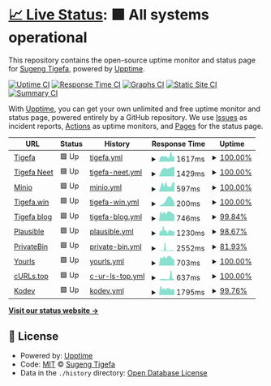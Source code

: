 # [📈 Live Status](https://status.tigefa.com): <!--live status--> **🟩 All systems operational**

This repository contains the open-source uptime monitor and status page for [Sugeng Tigefa](https://tigefa.my.id), powered by [Upptime](https://github.com/upptime/upptime).

[![Uptime CI](https://github.com/tigefa4u/status/workflows/Uptime%20CI/badge.svg)](https://github.com/tigefa4u/status/actions?query=workflow%3A%22Uptime+CI%22)
[![Response Time CI](https://github.com/tigefa4u/status/workflows/Response%20Time%20CI/badge.svg)](https://github.com/tigefa4u/status/actions?query=workflow%3A%22Response+Time+CI%22)
[![Graphs CI](https://github.com/tigefa4u/status/workflows/Graphs%20CI/badge.svg)](https://github.com/tigefa4u/status/actions?query=workflow%3A%22Graphs+CI%22)
[![Static Site CI](https://github.com/tigefa4u/status/workflows/Static%20Site%20CI/badge.svg)](https://github.com/tigefa4u/status/actions?query=workflow%3A%22Static+Site+CI%22)
[![Summary CI](https://github.com/tigefa4u/status/workflows/Summary%20CI/badge.svg)](https://github.com/tigefa4u/status/actions?query=workflow%3A%22Summary+CI%22)

With [Upptime](https://upptime.js.org), you can get your own unlimited and free uptime monitor and status page, powered entirely by a GitHub repository. We use [Issues](https://github.com/tigefa4u/status/issues) as incident reports, [Actions](https://github.com/tigefa4u/status/actions) as uptime monitors, and [Pages](https://status.tigefa.com) for the status page.

<!--start: status pages-->
<!-- This summary is generated by Upptime (https://github.com/upptime/upptime) -->
<!-- Do not edit this manually, your changes will be overwritten -->
<!-- prettier-ignore -->
| URL | Status | History | Response Time | Uptime |
| --- | ------ | ------- | ------------- | ------ |
| <img alt="" src="https://tigefa.com/favicon.ico" height="13"> [Tigefa](https://tigefa.com) | 🟩 Up | [tigefa.yml](https://github.com/tigefa4u/status/commits/HEAD/history/tigefa.yml) | <details><summary><img alt="Response time graph" src="./graphs/tigefa/response-time-week.png" height="20"> 1617ms</summary><br><a href="https://status.tigefa.com/history/tigefa"><img alt="Response time 1312" src="https://img.shields.io/endpoint?url=https%3A%2F%2Fraw.githubusercontent.com%2Ftigefa4u%2Fstatus%2FHEAD%2Fapi%2Ftigefa%2Fresponse-time.json"></a><br><a href="https://status.tigefa.com/history/tigefa"><img alt="24-hour response time 1859" src="https://img.shields.io/endpoint?url=https%3A%2F%2Fraw.githubusercontent.com%2Ftigefa4u%2Fstatus%2FHEAD%2Fapi%2Ftigefa%2Fresponse-time-day.json"></a><br><a href="https://status.tigefa.com/history/tigefa"><img alt="7-day response time 1617" src="https://img.shields.io/endpoint?url=https%3A%2F%2Fraw.githubusercontent.com%2Ftigefa4u%2Fstatus%2FHEAD%2Fapi%2Ftigefa%2Fresponse-time-week.json"></a><br><a href="https://status.tigefa.com/history/tigefa"><img alt="30-day response time 1312" src="https://img.shields.io/endpoint?url=https%3A%2F%2Fraw.githubusercontent.com%2Ftigefa4u%2Fstatus%2FHEAD%2Fapi%2Ftigefa%2Fresponse-time-month.json"></a><br><a href="https://status.tigefa.com/history/tigefa"><img alt="1-year response time 1312" src="https://img.shields.io/endpoint?url=https%3A%2F%2Fraw.githubusercontent.com%2Ftigefa4u%2Fstatus%2FHEAD%2Fapi%2Ftigefa%2Fresponse-time-year.json"></a></details> | <details><summary><a href="https://status.tigefa.com/history/tigefa">100.00%</a></summary><a href="https://status.tigefa.com/history/tigefa"><img alt="All-time uptime 100.00%" src="https://img.shields.io/endpoint?url=https%3A%2F%2Fraw.githubusercontent.com%2Ftigefa4u%2Fstatus%2FHEAD%2Fapi%2Ftigefa%2Fuptime.json"></a><br><a href="https://status.tigefa.com/history/tigefa"><img alt="24-hour uptime 100.00%" src="https://img.shields.io/endpoint?url=https%3A%2F%2Fraw.githubusercontent.com%2Ftigefa4u%2Fstatus%2FHEAD%2Fapi%2Ftigefa%2Fuptime-day.json"></a><br><a href="https://status.tigefa.com/history/tigefa"><img alt="7-day uptime 100.00%" src="https://img.shields.io/endpoint?url=https%3A%2F%2Fraw.githubusercontent.com%2Ftigefa4u%2Fstatus%2FHEAD%2Fapi%2Ftigefa%2Fuptime-week.json"></a><br><a href="https://status.tigefa.com/history/tigefa"><img alt="30-day uptime 100.00%" src="https://img.shields.io/endpoint?url=https%3A%2F%2Fraw.githubusercontent.com%2Ftigefa4u%2Fstatus%2FHEAD%2Fapi%2Ftigefa%2Fuptime-month.json"></a><br><a href="https://status.tigefa.com/history/tigefa"><img alt="1-year uptime 100.00%" src="https://img.shields.io/endpoint?url=https%3A%2F%2Fraw.githubusercontent.com%2Ftigefa4u%2Fstatus%2FHEAD%2Fapi%2Ftigefa%2Fuptime-year.json"></a></details>
| <img alt="" src="https://tigefa.net/favicon.ico" height="13"> [Tigefa Neet](https://tigefa.net) | 🟩 Up | [tigefa-neet.yml](https://github.com/tigefa4u/status/commits/HEAD/history/tigefa-neet.yml) | <details><summary><img alt="Response time graph" src="./graphs/tigefa-neet/response-time-week.png" height="20"> 1429ms</summary><br><a href="https://status.tigefa.com/history/tigefa-neet"><img alt="Response time 1429" src="https://img.shields.io/endpoint?url=https%3A%2F%2Fraw.githubusercontent.com%2Ftigefa4u%2Fstatus%2FHEAD%2Fapi%2Ftigefa-neet%2Fresponse-time.json"></a><br><a href="https://status.tigefa.com/history/tigefa-neet"><img alt="24-hour response time 1686" src="https://img.shields.io/endpoint?url=https%3A%2F%2Fraw.githubusercontent.com%2Ftigefa4u%2Fstatus%2FHEAD%2Fapi%2Ftigefa-neet%2Fresponse-time-day.json"></a><br><a href="https://status.tigefa.com/history/tigefa-neet"><img alt="7-day response time 1429" src="https://img.shields.io/endpoint?url=https%3A%2F%2Fraw.githubusercontent.com%2Ftigefa4u%2Fstatus%2FHEAD%2Fapi%2Ftigefa-neet%2Fresponse-time-week.json"></a><br><a href="https://status.tigefa.com/history/tigefa-neet"><img alt="30-day response time 1429" src="https://img.shields.io/endpoint?url=https%3A%2F%2Fraw.githubusercontent.com%2Ftigefa4u%2Fstatus%2FHEAD%2Fapi%2Ftigefa-neet%2Fresponse-time-month.json"></a><br><a href="https://status.tigefa.com/history/tigefa-neet"><img alt="1-year response time 1429" src="https://img.shields.io/endpoint?url=https%3A%2F%2Fraw.githubusercontent.com%2Ftigefa4u%2Fstatus%2FHEAD%2Fapi%2Ftigefa-neet%2Fresponse-time-year.json"></a></details> | <details><summary><a href="https://status.tigefa.com/history/tigefa-neet">100.00%</a></summary><a href="https://status.tigefa.com/history/tigefa-neet"><img alt="All-time uptime 100.00%" src="https://img.shields.io/endpoint?url=https%3A%2F%2Fraw.githubusercontent.com%2Ftigefa4u%2Fstatus%2FHEAD%2Fapi%2Ftigefa-neet%2Fuptime.json"></a><br><a href="https://status.tigefa.com/history/tigefa-neet"><img alt="24-hour uptime 100.00%" src="https://img.shields.io/endpoint?url=https%3A%2F%2Fraw.githubusercontent.com%2Ftigefa4u%2Fstatus%2FHEAD%2Fapi%2Ftigefa-neet%2Fuptime-day.json"></a><br><a href="https://status.tigefa.com/history/tigefa-neet"><img alt="7-day uptime 100.00%" src="https://img.shields.io/endpoint?url=https%3A%2F%2Fraw.githubusercontent.com%2Ftigefa4u%2Fstatus%2FHEAD%2Fapi%2Ftigefa-neet%2Fuptime-week.json"></a><br><a href="https://status.tigefa.com/history/tigefa-neet"><img alt="30-day uptime 100.00%" src="https://img.shields.io/endpoint?url=https%3A%2F%2Fraw.githubusercontent.com%2Ftigefa4u%2Fstatus%2FHEAD%2Fapi%2Ftigefa-neet%2Fuptime-month.json"></a><br><a href="https://status.tigefa.com/history/tigefa-neet"><img alt="1-year uptime 100.00%" src="https://img.shields.io/endpoint?url=https%3A%2F%2Fraw.githubusercontent.com%2Ftigefa4u%2Fstatus%2FHEAD%2Fapi%2Ftigefa-neet%2Fuptime-year.json"></a></details>
| <img alt="" src="https://favicons.githubusercontent.com/tigefa.site" height="13"> [Minio](https://tigefa.site) | 🟩 Up | [minio.yml](https://github.com/tigefa4u/status/commits/HEAD/history/minio.yml) | <details><summary><img alt="Response time graph" src="./graphs/minio/response-time-week.png" height="20"> 597ms</summary><br><a href="https://status.tigefa.com/history/minio"><img alt="Response time 589" src="https://img.shields.io/endpoint?url=https%3A%2F%2Fraw.githubusercontent.com%2Ftigefa4u%2Fstatus%2FHEAD%2Fapi%2Fminio%2Fresponse-time.json"></a><br><a href="https://status.tigefa.com/history/minio"><img alt="24-hour response time 830" src="https://img.shields.io/endpoint?url=https%3A%2F%2Fraw.githubusercontent.com%2Ftigefa4u%2Fstatus%2FHEAD%2Fapi%2Fminio%2Fresponse-time-day.json"></a><br><a href="https://status.tigefa.com/history/minio"><img alt="7-day response time 597" src="https://img.shields.io/endpoint?url=https%3A%2F%2Fraw.githubusercontent.com%2Ftigefa4u%2Fstatus%2FHEAD%2Fapi%2Fminio%2Fresponse-time-week.json"></a><br><a href="https://status.tigefa.com/history/minio"><img alt="30-day response time 589" src="https://img.shields.io/endpoint?url=https%3A%2F%2Fraw.githubusercontent.com%2Ftigefa4u%2Fstatus%2FHEAD%2Fapi%2Fminio%2Fresponse-time-month.json"></a><br><a href="https://status.tigefa.com/history/minio"><img alt="1-year response time 589" src="https://img.shields.io/endpoint?url=https%3A%2F%2Fraw.githubusercontent.com%2Ftigefa4u%2Fstatus%2FHEAD%2Fapi%2Fminio%2Fresponse-time-year.json"></a></details> | <details><summary><a href="https://status.tigefa.com/history/minio">100.00%</a></summary><a href="https://status.tigefa.com/history/minio"><img alt="All-time uptime 99.85%" src="https://img.shields.io/endpoint?url=https%3A%2F%2Fraw.githubusercontent.com%2Ftigefa4u%2Fstatus%2FHEAD%2Fapi%2Fminio%2Fuptime.json"></a><br><a href="https://status.tigefa.com/history/minio"><img alt="24-hour uptime 100.00%" src="https://img.shields.io/endpoint?url=https%3A%2F%2Fraw.githubusercontent.com%2Ftigefa4u%2Fstatus%2FHEAD%2Fapi%2Fminio%2Fuptime-day.json"></a><br><a href="https://status.tigefa.com/history/minio"><img alt="7-day uptime 100.00%" src="https://img.shields.io/endpoint?url=https%3A%2F%2Fraw.githubusercontent.com%2Ftigefa4u%2Fstatus%2FHEAD%2Fapi%2Fminio%2Fuptime-week.json"></a><br><a href="https://status.tigefa.com/history/minio"><img alt="30-day uptime 99.85%" src="https://img.shields.io/endpoint?url=https%3A%2F%2Fraw.githubusercontent.com%2Ftigefa4u%2Fstatus%2FHEAD%2Fapi%2Fminio%2Fuptime-month.json"></a><br><a href="https://status.tigefa.com/history/minio"><img alt="1-year uptime 99.85%" src="https://img.shields.io/endpoint?url=https%3A%2F%2Fraw.githubusercontent.com%2Ftigefa4u%2Fstatus%2FHEAD%2Fapi%2Fminio%2Fuptime-year.json"></a></details>
| <img alt="" src="https://tigefa.win/favicon.ico" height="13"> [Tigefa.win](https://tigefa.win) | 🟩 Up | [tigefa-win.yml](https://github.com/tigefa4u/status/commits/HEAD/history/tigefa-win.yml) | <details><summary><img alt="Response time graph" src="./graphs/tigefa-win/response-time-week.png" height="20"> 200ms</summary><br><a href="https://status.tigefa.com/history/tigefa-win"><img alt="Response time 200" src="https://img.shields.io/endpoint?url=https%3A%2F%2Fraw.githubusercontent.com%2Ftigefa4u%2Fstatus%2FHEAD%2Fapi%2Ftigefa-win%2Fresponse-time.json"></a><br><a href="https://status.tigefa.com/history/tigefa-win"><img alt="24-hour response time 144" src="https://img.shields.io/endpoint?url=https%3A%2F%2Fraw.githubusercontent.com%2Ftigefa4u%2Fstatus%2FHEAD%2Fapi%2Ftigefa-win%2Fresponse-time-day.json"></a><br><a href="https://status.tigefa.com/history/tigefa-win"><img alt="7-day response time 200" src="https://img.shields.io/endpoint?url=https%3A%2F%2Fraw.githubusercontent.com%2Ftigefa4u%2Fstatus%2FHEAD%2Fapi%2Ftigefa-win%2Fresponse-time-week.json"></a><br><a href="https://status.tigefa.com/history/tigefa-win"><img alt="30-day response time 200" src="https://img.shields.io/endpoint?url=https%3A%2F%2Fraw.githubusercontent.com%2Ftigefa4u%2Fstatus%2FHEAD%2Fapi%2Ftigefa-win%2Fresponse-time-month.json"></a><br><a href="https://status.tigefa.com/history/tigefa-win"><img alt="1-year response time 200" src="https://img.shields.io/endpoint?url=https%3A%2F%2Fraw.githubusercontent.com%2Ftigefa4u%2Fstatus%2FHEAD%2Fapi%2Ftigefa-win%2Fresponse-time-year.json"></a></details> | <details><summary><a href="https://status.tigefa.com/history/tigefa-win">100.00%</a></summary><a href="https://status.tigefa.com/history/tigefa-win"><img alt="All-time uptime 100.00%" src="https://img.shields.io/endpoint?url=https%3A%2F%2Fraw.githubusercontent.com%2Ftigefa4u%2Fstatus%2FHEAD%2Fapi%2Ftigefa-win%2Fuptime.json"></a><br><a href="https://status.tigefa.com/history/tigefa-win"><img alt="24-hour uptime 100.00%" src="https://img.shields.io/endpoint?url=https%3A%2F%2Fraw.githubusercontent.com%2Ftigefa4u%2Fstatus%2FHEAD%2Fapi%2Ftigefa-win%2Fuptime-day.json"></a><br><a href="https://status.tigefa.com/history/tigefa-win"><img alt="7-day uptime 100.00%" src="https://img.shields.io/endpoint?url=https%3A%2F%2Fraw.githubusercontent.com%2Ftigefa4u%2Fstatus%2FHEAD%2Fapi%2Ftigefa-win%2Fuptime-week.json"></a><br><a href="https://status.tigefa.com/history/tigefa-win"><img alt="30-day uptime 100.00%" src="https://img.shields.io/endpoint?url=https%3A%2F%2Fraw.githubusercontent.com%2Ftigefa4u%2Fstatus%2FHEAD%2Fapi%2Ftigefa-win%2Fuptime-month.json"></a><br><a href="https://status.tigefa.com/history/tigefa-win"><img alt="1-year uptime 100.00%" src="https://img.shields.io/endpoint?url=https%3A%2F%2Fraw.githubusercontent.com%2Ftigefa4u%2Fstatus%2FHEAD%2Fapi%2Ftigefa-win%2Fuptime-year.json"></a></details>
| <img alt="" src="https://tigefa.my.id/favicon.ico" height="13"> [Tigefa blog](https://tigefa.my.id) | 🟩 Up | [tigefa-blog.yml](https://github.com/tigefa4u/status/commits/HEAD/history/tigefa-blog.yml) | <details><summary><img alt="Response time graph" src="./graphs/tigefa-blog/response-time-week.png" height="20"> 746ms</summary><br><a href="https://status.tigefa.com/history/tigefa-blog"><img alt="Response time 804" src="https://img.shields.io/endpoint?url=https%3A%2F%2Fraw.githubusercontent.com%2Ftigefa4u%2Fstatus%2FHEAD%2Fapi%2Ftigefa-blog%2Fresponse-time.json"></a><br><a href="https://status.tigefa.com/history/tigefa-blog"><img alt="24-hour response time 796" src="https://img.shields.io/endpoint?url=https%3A%2F%2Fraw.githubusercontent.com%2Ftigefa4u%2Fstatus%2FHEAD%2Fapi%2Ftigefa-blog%2Fresponse-time-day.json"></a><br><a href="https://status.tigefa.com/history/tigefa-blog"><img alt="7-day response time 746" src="https://img.shields.io/endpoint?url=https%3A%2F%2Fraw.githubusercontent.com%2Ftigefa4u%2Fstatus%2FHEAD%2Fapi%2Ftigefa-blog%2Fresponse-time-week.json"></a><br><a href="https://status.tigefa.com/history/tigefa-blog"><img alt="30-day response time 804" src="https://img.shields.io/endpoint?url=https%3A%2F%2Fraw.githubusercontent.com%2Ftigefa4u%2Fstatus%2FHEAD%2Fapi%2Ftigefa-blog%2Fresponse-time-month.json"></a><br><a href="https://status.tigefa.com/history/tigefa-blog"><img alt="1-year response time 804" src="https://img.shields.io/endpoint?url=https%3A%2F%2Fraw.githubusercontent.com%2Ftigefa4u%2Fstatus%2FHEAD%2Fapi%2Ftigefa-blog%2Fresponse-time-year.json"></a></details> | <details><summary><a href="https://status.tigefa.com/history/tigefa-blog">99.84%</a></summary><a href="https://status.tigefa.com/history/tigefa-blog"><img alt="All-time uptime 99.93%" src="https://img.shields.io/endpoint?url=https%3A%2F%2Fraw.githubusercontent.com%2Ftigefa4u%2Fstatus%2FHEAD%2Fapi%2Ftigefa-blog%2Fuptime.json"></a><br><a href="https://status.tigefa.com/history/tigefa-blog"><img alt="24-hour uptime 98.87%" src="https://img.shields.io/endpoint?url=https%3A%2F%2Fraw.githubusercontent.com%2Ftigefa4u%2Fstatus%2FHEAD%2Fapi%2Ftigefa-blog%2Fuptime-day.json"></a><br><a href="https://status.tigefa.com/history/tigefa-blog"><img alt="7-day uptime 99.84%" src="https://img.shields.io/endpoint?url=https%3A%2F%2Fraw.githubusercontent.com%2Ftigefa4u%2Fstatus%2FHEAD%2Fapi%2Ftigefa-blog%2Fuptime-week.json"></a><br><a href="https://status.tigefa.com/history/tigefa-blog"><img alt="30-day uptime 99.93%" src="https://img.shields.io/endpoint?url=https%3A%2F%2Fraw.githubusercontent.com%2Ftigefa4u%2Fstatus%2FHEAD%2Fapi%2Ftigefa-blog%2Fuptime-month.json"></a><br><a href="https://status.tigefa.com/history/tigefa-blog"><img alt="1-year uptime 99.93%" src="https://img.shields.io/endpoint?url=https%3A%2F%2Fraw.githubusercontent.com%2Ftigefa4u%2Fstatus%2FHEAD%2Fapi%2Ftigefa-blog%2Fuptime-year.json"></a></details>
| <img alt="" src="https://favicons.githubusercontent.com/plausible.my.id" height="13"> [Plausible](https://plausible.my.id) | 🟩 Up | [plausible.yml](https://github.com/tigefa4u/status/commits/HEAD/history/plausible.yml) | <details><summary><img alt="Response time graph" src="./graphs/plausible/response-time-week.png" height="20"> 1230ms</summary><br><a href="https://status.tigefa.com/history/plausible"><img alt="Response time 1233" src="https://img.shields.io/endpoint?url=https%3A%2F%2Fraw.githubusercontent.com%2Ftigefa4u%2Fstatus%2FHEAD%2Fapi%2Fplausible%2Fresponse-time.json"></a><br><a href="https://status.tigefa.com/history/plausible"><img alt="24-hour response time 1066" src="https://img.shields.io/endpoint?url=https%3A%2F%2Fraw.githubusercontent.com%2Ftigefa4u%2Fstatus%2FHEAD%2Fapi%2Fplausible%2Fresponse-time-day.json"></a><br><a href="https://status.tigefa.com/history/plausible"><img alt="7-day response time 1230" src="https://img.shields.io/endpoint?url=https%3A%2F%2Fraw.githubusercontent.com%2Ftigefa4u%2Fstatus%2FHEAD%2Fapi%2Fplausible%2Fresponse-time-week.json"></a><br><a href="https://status.tigefa.com/history/plausible"><img alt="30-day response time 1233" src="https://img.shields.io/endpoint?url=https%3A%2F%2Fraw.githubusercontent.com%2Ftigefa4u%2Fstatus%2FHEAD%2Fapi%2Fplausible%2Fresponse-time-month.json"></a><br><a href="https://status.tigefa.com/history/plausible"><img alt="1-year response time 1233" src="https://img.shields.io/endpoint?url=https%3A%2F%2Fraw.githubusercontent.com%2Ftigefa4u%2Fstatus%2FHEAD%2Fapi%2Fplausible%2Fresponse-time-year.json"></a></details> | <details><summary><a href="https://status.tigefa.com/history/plausible">98.67%</a></summary><a href="https://status.tigefa.com/history/plausible"><img alt="All-time uptime 99.40%" src="https://img.shields.io/endpoint?url=https%3A%2F%2Fraw.githubusercontent.com%2Ftigefa4u%2Fstatus%2FHEAD%2Fapi%2Fplausible%2Fuptime.json"></a><br><a href="https://status.tigefa.com/history/plausible"><img alt="24-hour uptime 100.00%" src="https://img.shields.io/endpoint?url=https%3A%2F%2Fraw.githubusercontent.com%2Ftigefa4u%2Fstatus%2FHEAD%2Fapi%2Fplausible%2Fuptime-day.json"></a><br><a href="https://status.tigefa.com/history/plausible"><img alt="7-day uptime 98.67%" src="https://img.shields.io/endpoint?url=https%3A%2F%2Fraw.githubusercontent.com%2Ftigefa4u%2Fstatus%2FHEAD%2Fapi%2Fplausible%2Fuptime-week.json"></a><br><a href="https://status.tigefa.com/history/plausible"><img alt="30-day uptime 99.40%" src="https://img.shields.io/endpoint?url=https%3A%2F%2Fraw.githubusercontent.com%2Ftigefa4u%2Fstatus%2FHEAD%2Fapi%2Fplausible%2Fuptime-month.json"></a><br><a href="https://status.tigefa.com/history/plausible"><img alt="1-year uptime 99.40%" src="https://img.shields.io/endpoint?url=https%3A%2F%2Fraw.githubusercontent.com%2Ftigefa4u%2Fstatus%2FHEAD%2Fapi%2Fplausible%2Fuptime-year.json"></a></details>
| <img alt="" src="https://favicons.githubusercontent.com/privatebin.my.id" height="13"> [PrivateBin](https://privatebin.my.id) | 🟩 Up | [private-bin.yml](https://github.com/tigefa4u/status/commits/HEAD/history/private-bin.yml) | <details><summary><img alt="Response time graph" src="./graphs/private-bin/response-time-week.png" height="20"> 2552ms</summary><br><a href="https://status.tigefa.com/history/private-bin"><img alt="Response time 1522" src="https://img.shields.io/endpoint?url=https%3A%2F%2Fraw.githubusercontent.com%2Ftigefa4u%2Fstatus%2FHEAD%2Fapi%2Fprivate-bin%2Fresponse-time.json"></a><br><a href="https://status.tigefa.com/history/private-bin"><img alt="24-hour response time 977" src="https://img.shields.io/endpoint?url=https%3A%2F%2Fraw.githubusercontent.com%2Ftigefa4u%2Fstatus%2FHEAD%2Fapi%2Fprivate-bin%2Fresponse-time-day.json"></a><br><a href="https://status.tigefa.com/history/private-bin"><img alt="7-day response time 2552" src="https://img.shields.io/endpoint?url=https%3A%2F%2Fraw.githubusercontent.com%2Ftigefa4u%2Fstatus%2FHEAD%2Fapi%2Fprivate-bin%2Fresponse-time-week.json"></a><br><a href="https://status.tigefa.com/history/private-bin"><img alt="30-day response time 1522" src="https://img.shields.io/endpoint?url=https%3A%2F%2Fraw.githubusercontent.com%2Ftigefa4u%2Fstatus%2FHEAD%2Fapi%2Fprivate-bin%2Fresponse-time-month.json"></a><br><a href="https://status.tigefa.com/history/private-bin"><img alt="1-year response time 1522" src="https://img.shields.io/endpoint?url=https%3A%2F%2Fraw.githubusercontent.com%2Ftigefa4u%2Fstatus%2FHEAD%2Fapi%2Fprivate-bin%2Fresponse-time-year.json"></a></details> | <details><summary><a href="https://status.tigefa.com/history/private-bin">81.93%</a></summary><a href="https://status.tigefa.com/history/private-bin"><img alt="All-time uptime 90.92%" src="https://img.shields.io/endpoint?url=https%3A%2F%2Fraw.githubusercontent.com%2Ftigefa4u%2Fstatus%2FHEAD%2Fapi%2Fprivate-bin%2Fuptime.json"></a><br><a href="https://status.tigefa.com/history/private-bin"><img alt="24-hour uptime 100.00%" src="https://img.shields.io/endpoint?url=https%3A%2F%2Fraw.githubusercontent.com%2Ftigefa4u%2Fstatus%2FHEAD%2Fapi%2Fprivate-bin%2Fuptime-day.json"></a><br><a href="https://status.tigefa.com/history/private-bin"><img alt="7-day uptime 81.93%" src="https://img.shields.io/endpoint?url=https%3A%2F%2Fraw.githubusercontent.com%2Ftigefa4u%2Fstatus%2FHEAD%2Fapi%2Fprivate-bin%2Fuptime-week.json"></a><br><a href="https://status.tigefa.com/history/private-bin"><img alt="30-day uptime 90.92%" src="https://img.shields.io/endpoint?url=https%3A%2F%2Fraw.githubusercontent.com%2Ftigefa4u%2Fstatus%2FHEAD%2Fapi%2Fprivate-bin%2Fuptime-month.json"></a><br><a href="https://status.tigefa.com/history/private-bin"><img alt="1-year uptime 90.92%" src="https://img.shields.io/endpoint?url=https%3A%2F%2Fraw.githubusercontent.com%2Ftigefa4u%2Fstatus%2FHEAD%2Fapi%2Fprivate-bin%2Fuptime-year.json"></a></details>
| <img alt="" src="https://favicons.githubusercontent.com/urls.my.id" height="13"> [Yourls](https://urls.my.id) | 🟩 Up | [yourls.yml](https://github.com/tigefa4u/status/commits/HEAD/history/yourls.yml) | <details><summary><img alt="Response time graph" src="./graphs/yourls/response-time-week.png" height="20"> 703ms</summary><br><a href="https://status.tigefa.com/history/yourls"><img alt="Response time 735" src="https://img.shields.io/endpoint?url=https%3A%2F%2Fraw.githubusercontent.com%2Ftigefa4u%2Fstatus%2FHEAD%2Fapi%2Fyourls%2Fresponse-time.json"></a><br><a href="https://status.tigefa.com/history/yourls"><img alt="24-hour response time 580" src="https://img.shields.io/endpoint?url=https%3A%2F%2Fraw.githubusercontent.com%2Ftigefa4u%2Fstatus%2FHEAD%2Fapi%2Fyourls%2Fresponse-time-day.json"></a><br><a href="https://status.tigefa.com/history/yourls"><img alt="7-day response time 703" src="https://img.shields.io/endpoint?url=https%3A%2F%2Fraw.githubusercontent.com%2Ftigefa4u%2Fstatus%2FHEAD%2Fapi%2Fyourls%2Fresponse-time-week.json"></a><br><a href="https://status.tigefa.com/history/yourls"><img alt="30-day response time 735" src="https://img.shields.io/endpoint?url=https%3A%2F%2Fraw.githubusercontent.com%2Ftigefa4u%2Fstatus%2FHEAD%2Fapi%2Fyourls%2Fresponse-time-month.json"></a><br><a href="https://status.tigefa.com/history/yourls"><img alt="1-year response time 735" src="https://img.shields.io/endpoint?url=https%3A%2F%2Fraw.githubusercontent.com%2Ftigefa4u%2Fstatus%2FHEAD%2Fapi%2Fyourls%2Fresponse-time-year.json"></a></details> | <details><summary><a href="https://status.tigefa.com/history/yourls">100.00%</a></summary><a href="https://status.tigefa.com/history/yourls"><img alt="All-time uptime 99.67%" src="https://img.shields.io/endpoint?url=https%3A%2F%2Fraw.githubusercontent.com%2Ftigefa4u%2Fstatus%2FHEAD%2Fapi%2Fyourls%2Fuptime.json"></a><br><a href="https://status.tigefa.com/history/yourls"><img alt="24-hour uptime 100.00%" src="https://img.shields.io/endpoint?url=https%3A%2F%2Fraw.githubusercontent.com%2Ftigefa4u%2Fstatus%2FHEAD%2Fapi%2Fyourls%2Fuptime-day.json"></a><br><a href="https://status.tigefa.com/history/yourls"><img alt="7-day uptime 100.00%" src="https://img.shields.io/endpoint?url=https%3A%2F%2Fraw.githubusercontent.com%2Ftigefa4u%2Fstatus%2FHEAD%2Fapi%2Fyourls%2Fuptime-week.json"></a><br><a href="https://status.tigefa.com/history/yourls"><img alt="30-day uptime 99.67%" src="https://img.shields.io/endpoint?url=https%3A%2F%2Fraw.githubusercontent.com%2Ftigefa4u%2Fstatus%2FHEAD%2Fapi%2Fyourls%2Fuptime-month.json"></a><br><a href="https://status.tigefa.com/history/yourls"><img alt="1-year uptime 99.67%" src="https://img.shields.io/endpoint?url=https%3A%2F%2Fraw.githubusercontent.com%2Ftigefa4u%2Fstatus%2FHEAD%2Fapi%2Fyourls%2Fuptime-year.json"></a></details>
| <img alt="" src="https://favicons.githubusercontent.com/curls.top" height="13"> [cURLs.top](https://curls.top) | 🟩 Up | [c-ur-ls-top.yml](https://github.com/tigefa4u/status/commits/HEAD/history/c-ur-ls-top.yml) | <details><summary><img alt="Response time graph" src="./graphs/c-ur-ls-top/response-time-week.png" height="20"> 637ms</summary><br><a href="https://status.tigefa.com/history/c-ur-ls-top"><img alt="Response time 549" src="https://img.shields.io/endpoint?url=https%3A%2F%2Fraw.githubusercontent.com%2Ftigefa4u%2Fstatus%2FHEAD%2Fapi%2Fc-ur-ls-top%2Fresponse-time.json"></a><br><a href="https://status.tigefa.com/history/c-ur-ls-top"><img alt="24-hour response time 360" src="https://img.shields.io/endpoint?url=https%3A%2F%2Fraw.githubusercontent.com%2Ftigefa4u%2Fstatus%2FHEAD%2Fapi%2Fc-ur-ls-top%2Fresponse-time-day.json"></a><br><a href="https://status.tigefa.com/history/c-ur-ls-top"><img alt="7-day response time 637" src="https://img.shields.io/endpoint?url=https%3A%2F%2Fraw.githubusercontent.com%2Ftigefa4u%2Fstatus%2FHEAD%2Fapi%2Fc-ur-ls-top%2Fresponse-time-week.json"></a><br><a href="https://status.tigefa.com/history/c-ur-ls-top"><img alt="30-day response time 549" src="https://img.shields.io/endpoint?url=https%3A%2F%2Fraw.githubusercontent.com%2Ftigefa4u%2Fstatus%2FHEAD%2Fapi%2Fc-ur-ls-top%2Fresponse-time-month.json"></a><br><a href="https://status.tigefa.com/history/c-ur-ls-top"><img alt="1-year response time 549" src="https://img.shields.io/endpoint?url=https%3A%2F%2Fraw.githubusercontent.com%2Ftigefa4u%2Fstatus%2FHEAD%2Fapi%2Fc-ur-ls-top%2Fresponse-time-year.json"></a></details> | <details><summary><a href="https://status.tigefa.com/history/c-ur-ls-top">100.00%</a></summary><a href="https://status.tigefa.com/history/c-ur-ls-top"><img alt="All-time uptime 100.00%" src="https://img.shields.io/endpoint?url=https%3A%2F%2Fraw.githubusercontent.com%2Ftigefa4u%2Fstatus%2FHEAD%2Fapi%2Fc-ur-ls-top%2Fuptime.json"></a><br><a href="https://status.tigefa.com/history/c-ur-ls-top"><img alt="24-hour uptime 100.00%" src="https://img.shields.io/endpoint?url=https%3A%2F%2Fraw.githubusercontent.com%2Ftigefa4u%2Fstatus%2FHEAD%2Fapi%2Fc-ur-ls-top%2Fuptime-day.json"></a><br><a href="https://status.tigefa.com/history/c-ur-ls-top"><img alt="7-day uptime 100.00%" src="https://img.shields.io/endpoint?url=https%3A%2F%2Fraw.githubusercontent.com%2Ftigefa4u%2Fstatus%2FHEAD%2Fapi%2Fc-ur-ls-top%2Fuptime-week.json"></a><br><a href="https://status.tigefa.com/history/c-ur-ls-top"><img alt="30-day uptime 100.00%" src="https://img.shields.io/endpoint?url=https%3A%2F%2Fraw.githubusercontent.com%2Ftigefa4u%2Fstatus%2FHEAD%2Fapi%2Fc-ur-ls-top%2Fuptime-month.json"></a><br><a href="https://status.tigefa.com/history/c-ur-ls-top"><img alt="1-year uptime 100.00%" src="https://img.shields.io/endpoint?url=https%3A%2F%2Fraw.githubusercontent.com%2Ftigefa4u%2Fstatus%2FHEAD%2Fapi%2Fc-ur-ls-top%2Fuptime-year.json"></a></details>
| <img alt="" src="https://favicons.githubusercontent.com/kodev.my.id" height="13"> [Kodev](https://kodev.my.id) | 🟩 Up | [kodev.yml](https://github.com/tigefa4u/status/commits/HEAD/history/kodev.yml) | <details><summary><img alt="Response time graph" src="./graphs/kodev/response-time-week.png" height="20"> 1795ms</summary><br><a href="https://status.tigefa.com/history/kodev"><img alt="Response time 1950" src="https://img.shields.io/endpoint?url=https%3A%2F%2Fraw.githubusercontent.com%2Ftigefa4u%2Fstatus%2FHEAD%2Fapi%2Fkodev%2Fresponse-time.json"></a><br><a href="https://status.tigefa.com/history/kodev"><img alt="24-hour response time 1550" src="https://img.shields.io/endpoint?url=https%3A%2F%2Fraw.githubusercontent.com%2Ftigefa4u%2Fstatus%2FHEAD%2Fapi%2Fkodev%2Fresponse-time-day.json"></a><br><a href="https://status.tigefa.com/history/kodev"><img alt="7-day response time 1795" src="https://img.shields.io/endpoint?url=https%3A%2F%2Fraw.githubusercontent.com%2Ftigefa4u%2Fstatus%2FHEAD%2Fapi%2Fkodev%2Fresponse-time-week.json"></a><br><a href="https://status.tigefa.com/history/kodev"><img alt="30-day response time 1950" src="https://img.shields.io/endpoint?url=https%3A%2F%2Fraw.githubusercontent.com%2Ftigefa4u%2Fstatus%2FHEAD%2Fapi%2Fkodev%2Fresponse-time-month.json"></a><br><a href="https://status.tigefa.com/history/kodev"><img alt="1-year response time 1950" src="https://img.shields.io/endpoint?url=https%3A%2F%2Fraw.githubusercontent.com%2Ftigefa4u%2Fstatus%2FHEAD%2Fapi%2Fkodev%2Fresponse-time-year.json"></a></details> | <details><summary><a href="https://status.tigefa.com/history/kodev">99.76%</a></summary><a href="https://status.tigefa.com/history/kodev"><img alt="All-time uptime 99.89%" src="https://img.shields.io/endpoint?url=https%3A%2F%2Fraw.githubusercontent.com%2Ftigefa4u%2Fstatus%2FHEAD%2Fapi%2Fkodev%2Fuptime.json"></a><br><a href="https://status.tigefa.com/history/kodev"><img alt="24-hour uptime 98.35%" src="https://img.shields.io/endpoint?url=https%3A%2F%2Fraw.githubusercontent.com%2Ftigefa4u%2Fstatus%2FHEAD%2Fapi%2Fkodev%2Fuptime-day.json"></a><br><a href="https://status.tigefa.com/history/kodev"><img alt="7-day uptime 99.76%" src="https://img.shields.io/endpoint?url=https%3A%2F%2Fraw.githubusercontent.com%2Ftigefa4u%2Fstatus%2FHEAD%2Fapi%2Fkodev%2Fuptime-week.json"></a><br><a href="https://status.tigefa.com/history/kodev"><img alt="30-day uptime 99.89%" src="https://img.shields.io/endpoint?url=https%3A%2F%2Fraw.githubusercontent.com%2Ftigefa4u%2Fstatus%2FHEAD%2Fapi%2Fkodev%2Fuptime-month.json"></a><br><a href="https://status.tigefa.com/history/kodev"><img alt="1-year uptime 99.89%" src="https://img.shields.io/endpoint?url=https%3A%2F%2Fraw.githubusercontent.com%2Ftigefa4u%2Fstatus%2FHEAD%2Fapi%2Fkodev%2Fuptime-year.json"></a></details>

<!--end: status pages-->

[**Visit our status website →**](https://status.tigefa.com)

## 📄 License

- Powered by: [Upptime](https://github.com/upptime/upptime)
- Code: [MIT](./LICENSE) © [Sugeng Tigefa](https://tigefa.my.id)
- Data in the `./history` directory: [Open Database License](https://opendatacommons.org/licenses/odbl/1-0/)
